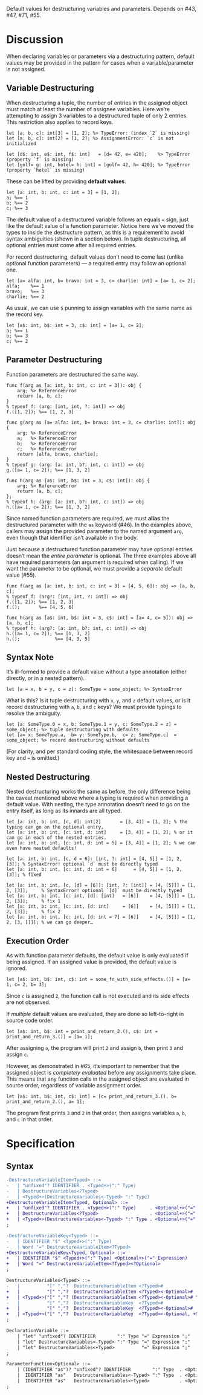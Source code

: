 Default values for destructuring variables and parameters. Depends on #43, #47, #71, #55.

# Discussion
When declaring variables or parameters via a destructuring pattern, default values may be provided in the pattern for cases when a variable/parameter is not assigned.

## Variable Destructuring
When destructuring a tuple, the number of entries in the assigned object must match at least the number of assignee variables. Here we’re attempting to assign 3 variables to a destructured tuple of only 2 entries. This restriction also applies to record keys.
```cp
let [a, b, c]: int[3] = [1, 2]; %> TypeError: (index `2` is missing)
let [a, b, c]: int[2] = [1, 2]; %> AssignmentError: `c` is not initialized

let [d$: int, e$: int, f$: int]   = [d= 42, e= 420];    %> TypeError (property `f` is missing)
let [golf= g: int, hotel= h: int] = [golf= 42, h= 420]; %> TypeError (property `hotel` is missing)
```

These can be lifted by providing **default values**.
```cp
let [a: int, b: int, c: int = 3] = [1, 2];
a; %== 1
b; %== 2
c; %== 3
```
The default value of a destructured variable follows an equals `=` sign, just like the default value of a function parameter. Notice here we’ve moved the types to inside the destructure pattern, as this is a requirement to avoid syntax ambiguities (shown in a section below). In tuple destructuring, all optional entries must come after all required entries.

For record destructuring, default values don’t need to come last (unlike optional function parameters) — a required entry may follow an optional one.
```cp
let [a= alfa: int, b= bravo: int = 3, c= charlie: int] = [a= 1, c= 2];
alfa;    %== 1
bravo;   %== 3
charlie; %== 2
```

As usual, we can use `$` punning to assign variables with the same name as the record key.
```cp
let [a$: int, b$: int = 3, c$: int] = [a= 1, c= 2];
a; %== 1
b; %== 3
c; %== 2
```

## Parameter Destructuring
Function parameters are destructured the same way.
```cp
func f(arg as [a: int, b: int, c: int = 3]): obj {
	arg; %> ReferenceError
	return [a, b, c];
}
% typeof f: (arg: [int, int, ?: int]) => obj
f.([1, 2]); %== [1, 2, 3]

func g(arg as [a= alfa: int, b= bravo: int = 3, c= charlie: int]): obj {
	arg; %> ReferenceError
	a;   %> ReferenceError
	b;   %> ReferenceError
	c;   %> ReferenceError
	return [alfa, bravo, charlie];
}
% typeof g: (arg: [a: int, b?: int, c: int]) => obj
g.([a= 1, c= 2]); %== [1, 3, 2]

func h(arg as [a$: int, b$: int = 3, c$: int]): obj {
	arg; %> ReferenceError
	return [a, b, c];
};
% typeof h: (arg: [a: int, b?: int, c: int]) => obj
h.([a= 1, c= 2]); %== [1, 3, 2]
```
Since named function parameters are required, we must **alias** the destructured parameter with the `as` keyword (#46). In the examples above, callers may assign the provided parameter to the named argument `arg`, even though that identifier isn’t available in the body.

Just because a destructured function parameter may have optional entries doesn’t mean the *entire parameter* is optional. The three examples above all have required parameters (an argument is required when calling). If we want the parameter to be optional, we must provide a *separate* default value (#55).
```cp
func f(arg as [a: int, b: int, c: int = 3] = [4, 5, 6]): obj => [a, b, c];
% typeof f: (arg?: [int, int, ?: int]) => obj
f.([1, 2]); %== [1, 2, 3]
f.();       %== [4, 5, 6]

func h(arg as [a$: int, b$: int = 3, c$: int] = [a= 4, c= 5]): obj => [a, b, c];
% typeof h: (arg?: [a: int, b?: int, c: int]) => obj
h.([a= 1, c= 2]); %== [1, 3, 2]
h.();             %== [4, 3, 5]
```

## Syntax Note
It’s ill-formed to provide a default value without a type annotation (either directly, or in a nested pattern).
```cp
let [a = x, b = y, c = z]: SomeType = some_object; %> SyntaxError
```
What is this? Is it tuple destructuring with `x`, `y`, and `z` default values, or is it record destructuring with `a`, `b`, and `c` keys? We must provide typings to resolve the ambiguity.
```cp
let [a: SomeType.0 = x, b: SomeType.1 = y, c: SomeType.2 = z] = some_object; %> tuple destructuring with defaults
let [a= x: SomeType.a,  b= y: SomeType.b,  c= z: SomeType.c]  = some_object; %> record destructuring without defaults
```
(For clarity, and per standard coding style, the whitespace between record key and `=` is omitted.)

## Nested Destructuring
Nested destructuring works the same as before, the only difference being the caveat mentioned above where a typing is required when providing a default value. With nesting, the type annotation doesn’t need to go on the entry itself, as long as its innards are all typed.
```cp
let [a: int, b: int, [c, d]: int[2]       = [3, 4]] = [1, 2]; % the typing can go on the optional entry,
let [a: int, b: int, [c: int, d: int]     = [3, 4]] = [1, 2]; % or it can go in each of the nested entries.
let [a: int, b: int, [c: int, d: int = 5] = [3, 4]] = [1, 2]; % we can even have nested defaults!

let [a: int, b: int, [c, d = 6]: [int, ?: int] = [4, 5]] = [1, 2, [3]]; % SyntaxError! optional `d` must be directly typed
let [a: int, b: int, [c: int, d: int = 6]      = [4, 5]] = [1, 2, [3]]; % fixed

let [a: int, b: int, [c, [d] = [6]]: [int, ?: [int]] = [4, [5]]] = [1, 2, [3]];     % SyntaxError! optional `[d]` must be directly typed
let [a: int, b: int, [c: int, [d]: [int]   = [6]]    = [4, [5]]] = [1, 2, [3]];     % fix 1
let [a: int, b: int, [c: int, [d: int]     = [6]]    = [4, [5]]] = [1, 2, [3]];     % fix 2
let [a: int, b: int, [c: int, [d: int = 7] = [6]]    = [4, [5]]] = [1, 2, [3, []]]; % we can go deeper…
```

## Execution Order
As with function parameter defaults, the default value is only evaluated if being assigned. If an assigned value is provided, the default value is ignored.
```cp
let [a$: int, b$: int, c$: int = some_fn_with_side_effects.()] = [a= 1, c= 2, b= 3];
```
Since `c` is assigned `2`, the function call is not executed and its side effects are not observed.

If *multiple* default values are evaluated, they are done so left-to-right in source code order.
```cp
let [a$: int, b$: int = print_and_return_2.(), c$: int = print_and_return_3.()] = [a= 1];
```
After assigning `a`, the program will print `2` and assign `b`, then print `3` and assign `c`.

However, as demonstrated in #65, it’s important to remember that the assigned object is *completely evaluated* before any assignments take place. This means that any function calls in the assigned object are evaluated in source order, regardless of variable assignment order.
```cp
let [a$: int, b$: int, c$: int] = [c= print_and_return_3.(), b= print_and_return_2.(), a= 1];
```
The program first prints `3` and `2` in that order, then assigns variables `a`, `b`, and `c` in that order.


# Specification

## Syntax
```diff
-DestructureVariableItem<Typed> ::=
-	| "unfixed"? IDENTIFIER . <Typed+>(":" Type)
-	| DestructureVariables<?Typed>
-	| <Typed+>(DestructureVariables<-Typed> ":" Type)
+DestructureVariableItem<Typed, Optional> ::=
+	| "unfixed"? IDENTIFIER . <Typed+>(":" Type)     . <Optional+>("=" Expression)
+	| DestructureVariables<?Typed>                   . <Optional+>("=" Expression)
+	| <Typed+>(DestructureVariables<-Typed> ":" Type . <Optional+>("=" Expression))
;

-DestructureVariableKey<Typed> ::=
-	| IDENTIFIER "$" <Typed+>(":" Type)
-	| Word "=" DestructureVariableItem<?Typed>
+DestructureVariableKey<Typed, Optional> ::=
+	| IDENTIFIER "$" <Typed+>(":" Type) <Optional+>("=" Expression)
+	| Word "=" DestructureVariableItem<?Typed><?Optional>
;

DestructureVariables<Typed> ::=
-	|          "[" ","?  DestructureVariableItem <?Typed>#                                                               ","? "]"
+	|          "[" ","?  DestructureVariableItem <?Typed><-Optional>#                                                    ","? "]"
+	| <Typed+>("[" ","? (DestructureVariableItem <?Typed><-Optional># ",")? DestructureVariableItem <?Typed><+Optional># ","? "]")
-	|          "[" ","?  DestructureVariableKey  <?Typed>#                                                               ","? "]"
+	|          "[" ","?  DestructureVariableKey  <?Typed><-Optional>#                                                    ","? "]"
+	| <Typed+>("[" ","?  DestructureVariableKey  <?Typed><-Optional, +Optional>#                                         ","? "]")
;

DeclarationVariable ::=
	| "let" "unfixed"? IDENTIFIER        ":" Type "=" Expression ";"
	| "let" DestructureVariables<-Typed> ":" Type "=" Expression ";"
	| "let" DestructureVariables<+Typed>          "=" Expression ";"
;

ParameterFunction<Optional> ::=
	| (IDENTIFIER "as")? "unfixed"? IDENTIFIER        ":" Type  . <Optional+>("=" Expression)
	|  IDENTIFIER "as"   DestructureVariables<-Typed> ":" Type  . <Optional+>("=" Expression)
	|  IDENTIFIER "as"   DestructureVariables<+Typed>           . <Optional+>("=" Expression)
;
```
